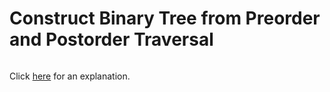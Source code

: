 # Construct Binary Tree from Preorder and Postorder Traversal 

~~~java

~~~

Click [here](Explanation.md) for an explanation.

